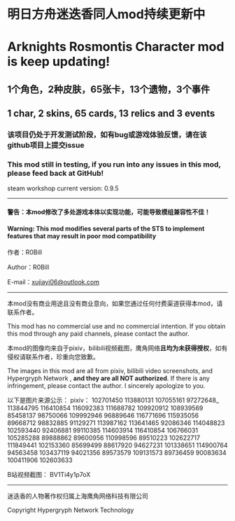 # 明日方舟迷迭香同人mod持续更新中

# Arknights Rosmontis Character mod is keep updating!

## 1个角色，2种皮肤，65张卡，13个遗物，3个事件

## 1 char, 2 skins, 65 cards, 13 relics and 3 events

### 该项目仍处于开发测试阶段，如有bug或游戏体验反馈，请在该github项目上提交issue

### This mod still in testing, if you run into any issues in this mod, please feed back at GitHub!

steam workshop current version: 0.9.5

--- 

[//]: # (Github项目地址：[R0Bill/RosMod: Arknights Rosmontis Mod for Slay The Spire &#40;GitHub.com&#41;]&#40;https://github.com/R0Bill/RosMod&#41;)

#### 警告：本mod修改了多处游戏本体以实现功能，可能导致模组兼容性不佳！

#### Warning: This mod modifies several parts of the STS to implement features that may result in poor mod compatibility

作者：R0Bill

Author：R0Bill

E-mail：xujiayi06@outlook.com


---
本mod没有商业用途且没有商业意向，如果您通过任何付费渠道获得本mod，请联系作者。

This mod has no commercial use and no commercial intention. If you obtain this mod through any paid channels, please contact the author.

本mod的图像均来自于pixiv，bilibili视频截图，鹰角网络**且均为未获得授权**，如有侵权请联系作者，珍重向您致歉。

The images in this mod are all from pixiv, bilibili video screenshots, and Hypergryph Network , **and they are all NOT
authorized**. If there is any infringement, please contact the author. I sincerely apologize to you.

以下是图片来源公示：
pixiv：
102701450 113880131 107055161 97272648_ 113844795 116410854 116092383 111688782
109920912 108939569 85458137 98750066 109992946 96889646 116771696 115935056 89668712
98832885 91129271 113987162 113641465 92086346 114048823 102593440 92406881 99110385
114603914 116410854 106766031 105285288 89888862 89600956 110998596 89510223 102622717
111849441 102153360 85699499 88617920 94627231 101338651 114900764 94563458 103437119
94021356 89573579 109131573 89736459 90083634 100411906 102603633

B站视频截图：
BV1Ti4y1p7oX

---
迷迭香的人物著作权归属上海鹰角网络科技有限公司

Copyright Hypergryph Network Technology


